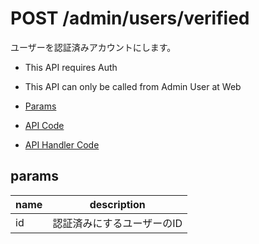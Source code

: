 # POST /admin/users/verified

ユーザーを認証済みアカウントにします。

- This API requires Auth
- This API can only be called from Admin User at Web

- [Params](#params)
- [API Code](/src/endpoints/admin/users/verified.js)
- [API Handler Code](/src/handlers/web/admin/users/verified.js)

## params

name|description
---|---
id|認証済みにするユーザーのID
